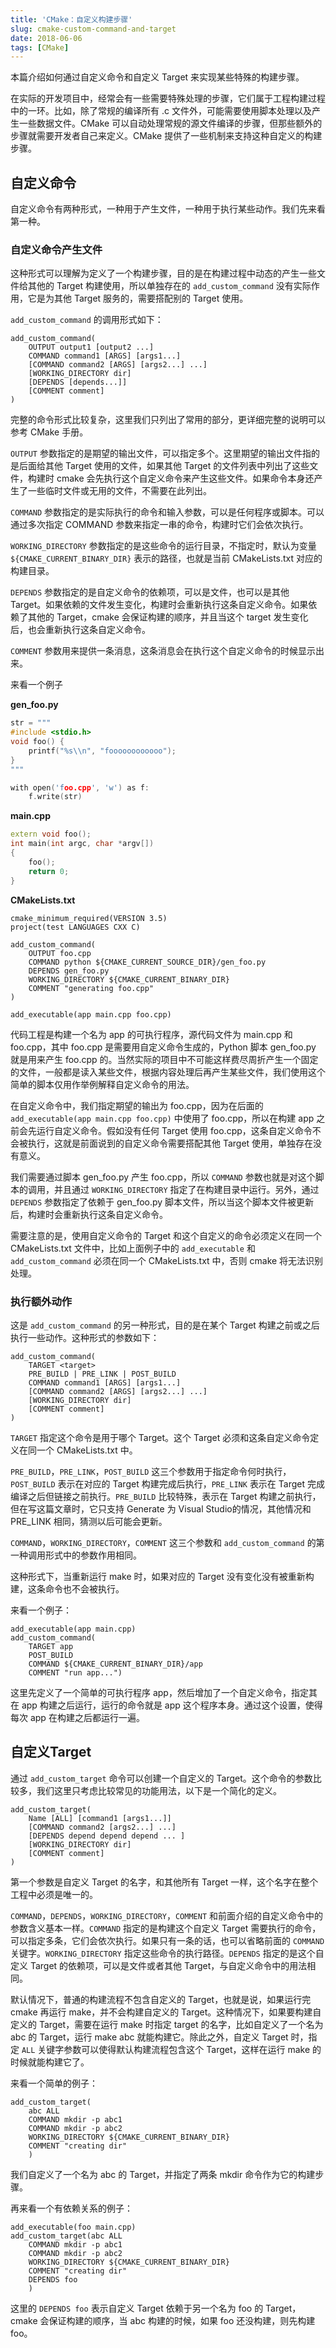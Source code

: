 ```yaml
---
title: 'CMake：自定义构建步骤'
slug: cmake-custom-command-and-target
date: 2018-06-06
tags: [CMake]
---
```


本篇介绍如何通过自定义命令和自定义 Target 来实现某些特殊的构建步骤。

在实际的开发项目中，经常会有一些需要特殊处理的步骤，它们属于工程构建过程中的一环。比如，除了常规的编译所有 .c 文件外，可能需要使用脚本处理以及产生一些数据文件。CMake 可以自动处理常规的源文件编译的步骤，但那些额外的步骤就需要开发者自己来定义。CMake 提供了一些机制来支持这种自定义的构建步骤。

## 自定义命令

自定义命令有两种形式，一种用于产生文件，一种用于执行某些动作。我们先来看第一种。

### 自定义命令产生文件

这种形式可以理解为定义了一个构建步骤，目的是在构建过程中动态的产生一些文件给其他的 Target 构建使用，所以单独存在的 `add_custom_command` 没有实际作用，它是为其他 Target 服务的，需要搭配别的 Target 使用。

`add_custom_command` 的调用形式如下：

```
add_custom_command(
    OUTPUT output1 [output2 ...]
    COMMAND command1 [ARGS] [args1...]
    [COMMAND command2 [ARGS] [args2...] ...]
    [WORKING_DIRECTORY dir]
    [DEPENDS [depends...]] 
    [COMMENT comment]
)
```

完整的命令形式比较复杂，这里我们只列出了常用的部分，更详细完整的说明可以参考 CMake 手册。

`OUTPUT` 参数指定的是期望的输出文件，可以指定多个。这里期望的输出文件指的是后面给其他 Target 使用的文件，如果其他 Target 的文件列表中列出了这些文件，构建时 cmake 会先执行这个自定义命令来产生这些文件。如果命令本身还产生了一些临时文件或无用的文件，不需要在此列出。

`COMMAND` 参数指定的是实际执行的命令和输入参数，可以是任何程序或脚本。可以通过多次指定 COMMAND 参数来指定一串的命令，构建时它们会依次执行。

`WORKING_DIRECTORY` 参数指定的是这些命令的运行目录，不指定时，默认为变量 `${CMAKE_CURRENT_BINARY_DIR}` 表示的路径，也就是当前 CMakeLists.txt 对应的构建目录。

`DEPENDS` 参数指定的是自定义命令的依赖项，可以是文件，也可以是其他 Target。如果依赖的文件发生变化，构建时会重新执行这条自定义命令。如果依赖了其他的 Target，cmake 会保证构建的顺序，并且当这个 target 发生变化后，也会重新执行这条自定义命令。

`COMMENT` 参数用来提供一条消息，这条消息会在执行这个自定义命令的时候显示出来。

来看一个例子

**gen_foo.py**

```c++
str = """
#include <stdio.h>
void foo() {
    printf("%s\\n", "foooooooooooo");
}
"""

with open('foo.cpp', 'w') as f:
    f.write(str)
```

**main.cpp**

```c++
extern void foo();
int main(int argc, char *argv[])
{
    foo();
    return 0;
}
```

**CMakeLists.txt**

```
cmake_minimum_required(VERSION 3.5)
project(test LANGUAGES CXX C)

add_custom_command(
    OUTPUT foo.cpp
    COMMAND python ${CMAKE_CURRENT_SOURCE_DIR}/gen_foo.py
    DEPENDS gen_foo.py
    WORKING_DIRECTORY ${CMAKE_CURRENT_BINARY_DIR}
    COMMENT "generating foo.cpp"
)

add_executable(app main.cpp foo.cpp)
```

代码工程是构建一个名为 app 的可执行程序，源代码文件为 main.cpp 和 foo.cpp，其中 foo.cpp 是需要用自定义命令生成的，Python 脚本 gen_foo.py 就是用来产生 foo.cpp 的。当然实际的项目中不可能这样费尽周折产生一个固定的文件，一般都是读入某些文件，根据内容处理后再产生某些文件，我们使用这个简单的脚本仅用作举例解释自定义命令的用法。

在自定义命令中，我们指定期望的输出为 foo.cpp，因为在后面的 `add_executable(app main.cpp foo.cpp)` 中使用了 foo.cpp，所以在构建 app 之前会先运行自定义命令。假如没有任何 Target 使用 foo.cpp，这条自定义命令不会被执行，这就是前面说到的自定义命令需要搭配其他 Target 使用，单独存在没有意义。

我们需要通过脚本 gen_foo.py 产生 foo.cpp，所以 `COMMAND` 参数也就是对这个脚本的调用，并且通过 `WORKING_DIRECTORY` 指定了在构建目录中运行。另外，通过 `DEPENDS` 参数指定了依赖于 gen_foo.py 脚本文件，所以当这个脚本文件被更新后，构建时会重新执行这条自定义命令。

需要注意的是，使用自定义命令的 Target 和这个自定义的命令必须定义在同一个 CMakeLists.txt 文件中，比如上面例子中的 `add_executable` 和 `add_custom_command` 必须在同一个 CMakeLists.txt 中，否则 cmake 将无法识别处理。

### 执行额外动作

这是 `add_custom_command` 的另一种形式，目的是在某个 Target 构建之前或之后执行一些动作。这种形式的参数如下：

```
add_custom_command(
    TARGET <target>
    PRE_BUILD | PRE_LINK | POST_BUILD
    COMMAND command1 [ARGS] [args1...]
    [COMMAND command2 [ARGS] [args2...] ...]
    [WORKING_DIRECTORY dir]
    [COMMENT comment]
)
```

`TARGET` 指定这个命令是用于哪个 Target。这个 Target 必须和这条自定义命令定义在同一个 CMakeLists.txt 中。

`PRE_BUILD`，`PRE_LINK`，`POST_BUILD` 这三个参数用于指定命令何时执行，`POST_BUILD` 表示在对应的 Target 构建完成后执行，`PRE_LINK` 表示在 Target 完成编译之后但链接之前执行。`PRE_BUILD` 比较特殊，表示在 Target 构建之前执行，但在写这篇文章时，它只支持 Generate 为 Visual Studio的情况，其他情况和 PRE_LINK 相同，猜测以后可能会更新。

`COMMAND`，`WORKING_DIRECTORY`，`COMMENT` 这三个参数和 `add_custom_command` 的第一种调用形式中的参数作用相同。

这种形式下，当重新运行 make 时，如果对应的 Target 没有变化没有被重新构建，这条命令也不会被执行。

来看一个例子：

```
add_executable(app main.cpp)
add_custom_command(
    TARGET app
    POST_BUILD 
    COMMAND ${CMAKE_CURRENT_BINARY_DIR}/app
    COMMENT "run app...")
```

这里先定义了一个简单的可执行程序 app，然后增加了一个自定义命令，指定其在 app 构建之后运行，运行的命令就是 app 这个程序本身。通过这个设置，使得每次 app 在构建之后都运行一遍。

## 自定义Target

通过 `add_custom_target` 命令可以创建一个自定义的 Target。这个命令的参数比较多，我们这里只考虑比较常见的功能用法，以下是一个简化的定义。

```
add_custom_target(
    Name [ALL] [command1 [args1...]]
    [COMMAND command2 [args2...] ...]
    [DEPENDS depend depend depend ... ]
    [WORKING_DIRECTORY dir]
    [COMMENT comment]
)
```

第一个参数是自定义 Target 的名字，和其他所有 Target 一样，这个名字在整个工程中必须是唯一的。

`COMMAND`，`DEPENDS`，`WORKING_DIRECTORY`，`COMMENT` 和前面介绍的自定义命令中的参数含义基本一样。`COMMAND` 指定的是构建这个自定义 Target 需要执行的命令，可以指定多条，它们会依次执行。如果只有一条的话，也可以省略前面的 `COMMAND` 关键字。`WORKING_DIRECTORY` 指定这些命令的执行路径。`DEPENDS` 指定的是这个自定义 Target 的依赖项，可以是文件或者其他 Target，与自定义命令中的用法相同。

默认情况下，普通的构建流程不包含自定义的 Target，也就是说，如果运行完 cmake 再运行 make，并不会构建自定义的 Target。这种情况下，如果要构建自定义的 Target，需要在运行 make 时指定 target 的名字，比如自定义了一个名为 abc 的 Target，运行 make abc 就能构建它。除此之外，自定义 Target 时，指定 `ALL` 关键字参数可以使得默认构建流程包含这个 Target，这样在运行 make 的时候就能构建它了。

来看一个简单的例子：

```
add_custom_target(
    abc ALL
    COMMAND mkdir -p abc1
    COMMAND mkdir -p abc2
    WORKING_DIRECTORY ${CMAKE_CURRENT_BINARY_DIR}
    COMMENT "creating dir"
    )
```

我们自定义了一个名为 abc 的 Target，并指定了两条 mkdir 命令作为它的构建步骤。

再来看一个有依赖关系的例子：

```
add_executable(foo main.cpp)
add_custom_target(abc ALL
    COMMAND mkdir -p abc1
    COMMAND mkdir -p abc2
    WORKING_DIRECTORY ${CMAKE_CURRENT_BINARY_DIR}
    COMMENT "creating dir"
    DEPENDS foo
    )
```

这里的 `DEPENDS foo` 表示自定义 Target 依赖于另一个名为 foo 的 Target，cmake 会保证构建的顺序，当 abc 构建的时候，如果 foo 还没构建，则先构建 foo。
